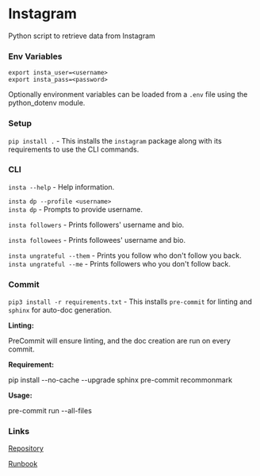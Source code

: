 # Instagram
Python script to retrieve data from Instagram

### Env Variables
```
export insta_user=<username>
export insta_pass=<password>
```
Optionally environment variables can be loaded from a `.env` file using the python_dotenv module.

### Setup
`pip install .` - This installs the `instagram` package along with its requirements to use the CLI commands.

### CLI
`insta --help` - Help information.

`insta dp --profile <username>`
<br>
`insta dp` - Prompts to provide username.

`insta followers` - Prints followers' username and bio.

`insta followees` - Prints followees' username and bio.

`insta ungrateful --them` - Prints you follow who don't follow you back.
<br>
`insta ungrateful --me` - Prints followers who you don't follow back.

### Commit
`pip3 install -r requirements.txt` - This installs `pre-commit` for linting and `sphinx` for auto-doc generation.

**Linting:**

PreCommit will ensure linting, and the doc creation are run on every commit.

**Requirement:**

pip install --no-cache --upgrade sphinx pre-commit recommonmark

**Usage:**

pre-commit run --all-files

### Links
[Repository](https://github.com/thevickypedia/instagram)

[Runbook](https://thevickypedia.github.io/instagram/)
